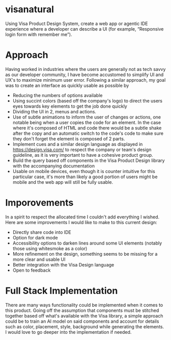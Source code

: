 # visanatural
Using Visa Product Design System, create a web app or agentic IDE experience where a developer can describe a UI (for example, “Responsive login form with remember me”).

# Approach
Having worked in industries where the users are generally not as tech savvy as our developer community, I have become accustomed to simplify UI and UX's to maximize minimum user error.
Following a similar approach, my goal was to create an interface as quickly usable as possible by
* Reducing the numbers of options available
* Using succint colors (based off the company's logo) to direct the users eyes towards key elements to get the job done quickly
* Dividing the UI in 2, menus and actions.
* Use of subtle animations to inform the user of changes or actions, one notable being when a user copies the code for an element. In the case where it's composed of HTML and code there would be a subtle shake after the copy and an automatic switch to the code's code to make sure they don't forget the element is composed of 2 parts.
* Implement cues and a similar design language as displayed in https://design.visa.com/ to respect the company or team's design guideline, as it is very important to have a cohesive product group.
* Build the query based off components in the Visa Product Design library with the accompanying documentation 
* Usable on mobile devices, even though it is counter intuitive for this particular case, it's more than likely a good portion of users might be mobile and the web app will still be fully usable.

# Imporovements
In a spirit to respect the allocated time I couldn't add everything I wished. Here are some improvements I would like to make to this current design:
* Directly share code into IDE
* Option for dark mode
* Accessibility options to darken lines around some UI elements (notably those using whitesmoke as a color)
* More refinement on the design, something seems to be missing for a more clear and usable UI
* Better integration with the Visa Design language
* Open to feedback

# Full Stack Implementation
There are many ways functionality could be implemented when it comes to this product. 
Going off the assumption that components must be stitched together based off what's available with the Visa library, a simple approach could be to train an AI model on said components and account for details such as color, placement, style, background while generating the elements. 
I would love to go deeper into the implementation if needed.
